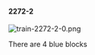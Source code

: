 #### 2272-2
![train-2272-2-0.png](https://github.com/lil-lab/nlvr/raw/master/nlvr/train/images/8/train-2272-2-0.png "train-2272-2-0.png")

There are 4 blue blocks